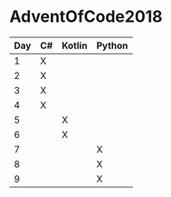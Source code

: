 # AdventOfCode2018

| Day | C# | Kotlin | Python |
|-----|----|--------|--------|
| 1   | X  |        |        |
| 2   | X  |        |        |
| 3   | X  |        |        |
| 4   | X  |        |        |
| 5   |    | X      |        |
| 6   |    | X      |        |
| 7   |    |        | X      |
| 8   |    |        | X      |
| 9   |    |        | X      |